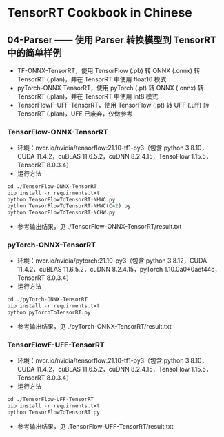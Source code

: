 # TensorRT Cookbook in Chinese

## 04-Parser —— 使用 Parser 转换模型到 TensorRT 中的简单样例
+ TF-ONNX-TensorRT，使用 TensorFlow (.pb) 转 ONNX (.onnx) 转 TensorRT (.plan)，并在 TensorRT 中使用 float16 模式
+ pyTorch-ONNX-TensorRT，使用 pyTorch (.pt) 转 ONNX (.onnx) 转 TensorRT (.plan)，并在 TensorRT 中使用 int8 模式
+ TensorFlowF-UFF-TensorRT，使用 TensorFlow (.pt) 转 UFF (.uff) 转 TensorRT (.plan)，UFF 已废弃，仅做参考

### TensorFlow-ONNX-TensorRT
+ 环境：nvcr.io/nvidia/tensorflow:21.10-tf1-py3（包含 python 3.8.10，CUDA 11.4.2，cuBLAS 11.6.5.2，cuDNN 8.2.4.15，TensoFlow 1.15.5，TensorRT 8.0.3.4）
+ 运行方法
```python
cd ./TensorFlow-ONNX-TensorRT
pip install -r requirments.txt
python TensorFlowToTensorRT-NHWC.py
python TensorFlowToTensorRT-NHWC(C=2).py
python TensorFlowToTensorRT-NCHW.py
```
+ 参考输出结果，见 ./TensorFlow-ONNX-TensorRT/result.txt

### pyTorch-ONNX-TensorRT
+ 环境：nvcr.io/nvidia/pytorch:21.10-py3（包含 python 3.8.12，CUDA 11.4.2，cuBLAS 11.6.5.2，cuDNN 8.2.4.15，pyTorch 1.10.0a0+0aef44c，TensorRT 8.0.3.4）
+ 运行方法
```python
cd ./pyTorch-ONNX-TensorRT
pip install -r requirments.txt
python pyTorchToTensorRT.py
```
+ 参考输出结果，见 ./pyTorch-ONNX-TensorRT/result.txt

### TensorFlowF-UFF-TensorRT
+ 环境：nvcr.io/nvidia/tensorflow:21.10-tf1-py3（包含 python 3.8.10，CUDA 11.4.2，cuBLAS 11.6.5.2，cuDNN 8.2.4.15，TensoFlow 1.15.5，TensorRT 8.0.3.4）
+ 运行方法
```python
cd ./TensorFlow-UFF-TensorRT
pip install -r requirments.txt
python TensorFlowToTensorRT.py
```
+ 参考输出结果，见 .TensorFlow-UFF-TensorRT/result.txt

